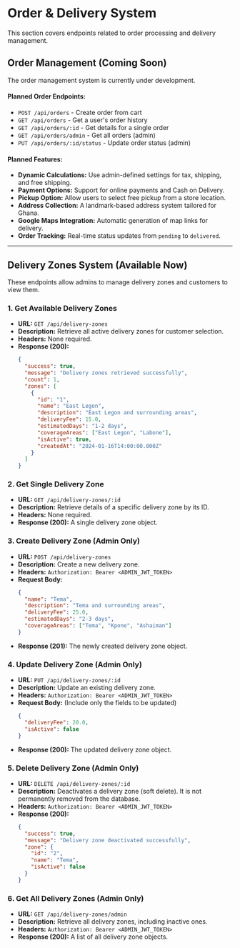 # Order & Delivery System

This section covers endpoints related to order processing and delivery management.

## Order Management (Coming Soon)

The order management system is currently under development.

#### Planned Order Endpoints:

- `POST /api/orders` - Create order from cart
- `GET /api/orders` - Get a user's order history
- `GET /api/orders/:id` - Get details for a single order
- `GET /api/orders/admin` - Get all orders (admin)
- `PUT /api/orders/:id/status` - Update order status (admin)

#### Planned Features:

- **Dynamic Calculations:** Use admin-defined settings for tax, shipping, and free shipping.
- **Payment Options:** Support for online payments and Cash on Delivery.
- **Pickup Option:** Allow users to select free pickup from a store location.
- **Address Collection:** A landmark-based address system tailored for Ghana.
- **Google Maps Integration:** Automatic generation of map links for delivery.
- **Order Tracking:** Real-time status updates from `pending` to `delivered`.

---

## Delivery Zones System (Available Now)

These endpoints allow admins to manage delivery zones and customers to view them.

### 1. Get Available Delivery Zones

- **URL:** `GET /api/delivery-zones`
- **Description:** Retrieve all active delivery zones for customer selection.
- **Headers:** None required.
- **Response (200):**
  ```json
  {
    "success": true,
    "message": "Delivery zones retrieved successfully",
    "count": 1,
    "zones": [
      {
        "id": "1",
        "name": "East Legon",
        "description": "East Legon and surrounding areas",
        "deliveryFee": 15.0,
        "estimatedDays": "1-2 days",
        "coverageAreas": ["East Legon", "Labone"],
        "isActive": true,
        "createdAt": "2024-01-16T14:00:00.000Z"
      }
    ]
  }
  ```

### 2. Get Single Delivery Zone

- **URL:** `GET /api/delivery-zones/:id`
- **Description:** Retrieve details of a specific delivery zone by its ID.
- **Headers:** None required.
- **Response (200):** A single delivery zone object.

### 3. Create Delivery Zone (Admin Only)

- **URL:** `POST /api/delivery-zones`
- **Description:** Create a new delivery zone.
- **Headers:** `Authorization: Bearer <ADMIN_JWT_TOKEN>`
- **Request Body:**
  ```json
  {
    "name": "Tema",
    "description": "Tema and surrounding areas",
    "deliveryFee": 25.0,
    "estimatedDays": "2-3 days",
    "coverageAreas": ["Tema", "Kpone", "Ashaiman"]
  }
  ```
- **Response (201):** The newly created delivery zone object.

### 4. Update Delivery Zone (Admin Only)

- **URL:** `PUT /api/delivery-zones/:id`
- **Description:** Update an existing delivery zone.
- **Headers:** `Authorization: Bearer <ADMIN_JWT_TOKEN>`
- **Request Body:** (Include only the fields to be updated)
  ```json
  {
    "deliveryFee": 20.0,
    "isActive": false
  }
  ```
- **Response (200):** The updated delivery zone object.

### 5. Delete Delivery Zone (Admin Only)

- **URL:** `DELETE /api/delivery-zones/:id`
- **Description:** Deactivates a delivery zone (soft delete). It is not permanently removed from the database.
- **Headers:** `Authorization: Bearer <ADMIN_JWT_TOKEN>`
- **Response (200):**
  ```json
  {
    "success": true,
    "message": "Delivery zone deactivated successfully",
    "zone": {
      "id": "2",
      "name": "Tema",
      "isActive": false
    }
  }
  ```

### 6. Get All Delivery Zones (Admin Only)

- **URL:** `GET /api/delivery-zones/admin`
- **Description:** Retrieve all delivery zones, including inactive ones.
- **Headers:** `Authorization: Bearer <ADMIN_JWT_TOKEN>`
- **Response (200):** A list of all delivery zone objects.
